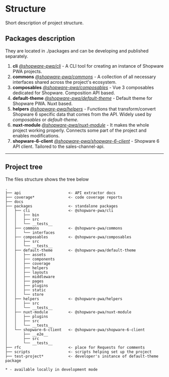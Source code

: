 # Structure
Short description of project structure.

## Packages description

They are located in ./packages and can be developing and published separately.

1. **cli** [_@shopware-pwa/cli_](https://www.npmjs.com/package/@shopware-pwa/cli) - A CLI tool for creating an instance of Shopware PWA projects.
2. **commons** [_@shopware-pwa/commons_](https://www.npmjs.com/package/@shopware-pwa/commons) - A collection of all necessary interfaces shared across the project's ecosystem.
3. **composables** [_@shopware-pwa/composables_](https://www.npmjs.com/package/@shopware-pwa/composables) - Vue 3 composables dedicated for Shopware. Composition API based.
4. **default-theme** [_@shopware-pwa/default-theme_](https://www.npmjs.com/package/@shopware-pwa/default-theme) - Default theme for Shopware PWA. Nuxt based.
5. **helpers** [_@shopware-pwa/helpers_](https://www.npmjs.com/package/@shopware-pwa/helpers) - Functions that transform/convert Shopware 6 specific data that comes from the API. Widely used by _composables_ or _default-theme_.
6. **nuxt-module** [_@shopware-pwa/nuxt-module_](https://www.npmjs.com/package/@shopware-pwa/nuxt-module) - It makes the whole project working properly. Connects some part of the project and enables modifications.
7. **shopware-6-client** [_@shopware-pwa/shopware-6-client_](https://www.npmjs.com/package/@shopware-pwa/shopware-6-client) - Shopware 6 API client. Tailored to the sales-channel-api.
---

## Project tree

The files structure shows the tree below
```
.
├── api                     <- API extractor docs
├── coverage*               <- code coverage reports
├── docs
├── packages                <- standalone packages 
│   ├── cli                 <- @shopware-pwa/cli
│   │   ├── bin
│   │   ├── src
│   │   └── __tests__
│   ├── commons             <- @shopware-pwa/commons
│   │   └── interfaces
│   ├── composables         <- @shopware-pwa/composables
│   │   ├── src
│   │   └── __tests__
│   ├── default-theme       <- @shopware-pwa/default-theme
│   │   ├── assets
│   │   ├── components
│   │   ├── coverage
│   │   ├── helpers
│   │   ├── layouts
│   │   ├── middleware
│   │   ├── pages
│   │   ├── plugins
│   │   ├── static
│   │   └── store
│   ├── helpers             <- @shopware-pwa/helpers
│   │   ├── src
│   │   └── __tests__
│   ├── nuxt-module         <- @shopware-pwa/nuxt-module
│   │   ├── plugins
│   │   ├── src
│   │   └── __tests__
│   └── shopware-6-client   <- @shopware-pwa/shopware-6-client
│       ├── __e2e__
│       ├── src
│       └── __tests__
├── rfc                     <- place for Requests for comments
├── scripts                 <- scripts helping set up the project
├── test-project*           <- developer's instance of default-theme package           

* - available locally in development mode
```